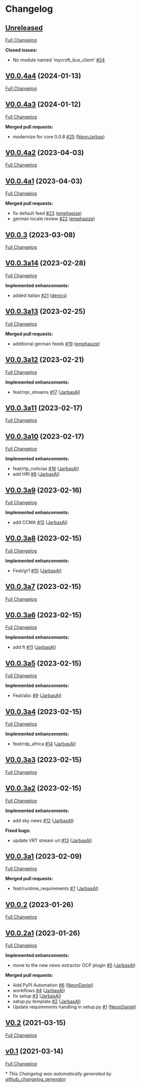 # Changelog

## [Unreleased](https://github.com/OpenVoiceOS/skill-ovos-news/tree/HEAD)

[Full Changelog](https://github.com/OpenVoiceOS/skill-ovos-news/compare/V0.0.4a4...HEAD)

**Closed issues:**

- No module named 'mycroft\_bus\_client' [\#24](https://github.com/OpenVoiceOS/skill-ovos-news/issues/24)

## [V0.0.4a4](https://github.com/OpenVoiceOS/skill-ovos-news/tree/V0.0.4a4) (2024-01-13)

[Full Changelog](https://github.com/OpenVoiceOS/skill-ovos-news/compare/V0.0.4a3...V0.0.4a4)

## [V0.0.4a3](https://github.com/OpenVoiceOS/skill-ovos-news/tree/V0.0.4a3) (2024-01-12)

[Full Changelog](https://github.com/OpenVoiceOS/skill-ovos-news/compare/V0.0.4a2...V0.0.4a3)

**Merged pull requests:**

- modernize for core 0.0.8 [\#25](https://github.com/OpenVoiceOS/skill-ovos-news/pull/25) ([NeonJarbas](https://github.com/NeonJarbas))

## [V0.0.4a2](https://github.com/OpenVoiceOS/skill-ovos-news/tree/V0.0.4a2) (2023-04-03)

[Full Changelog](https://github.com/OpenVoiceOS/skill-ovos-news/compare/V0.0.4a1...V0.0.4a2)

## [V0.0.4a1](https://github.com/OpenVoiceOS/skill-ovos-news/tree/V0.0.4a1) (2023-04-03)

[Full Changelog](https://github.com/OpenVoiceOS/skill-ovos-news/compare/V0.0.3...V0.0.4a1)

**Merged pull requests:**

- fix default feed [\#23](https://github.com/OpenVoiceOS/skill-ovos-news/pull/23) ([emphasize](https://github.com/emphasize))
- german locale review [\#22](https://github.com/OpenVoiceOS/skill-ovos-news/pull/22) ([emphasize](https://github.com/emphasize))

## [V0.0.3](https://github.com/OpenVoiceOS/skill-ovos-news/tree/V0.0.3) (2023-03-08)

[Full Changelog](https://github.com/OpenVoiceOS/skill-ovos-news/compare/V0.0.3a14...V0.0.3)

## [V0.0.3a14](https://github.com/OpenVoiceOS/skill-ovos-news/tree/V0.0.3a14) (2023-02-28)

[Full Changelog](https://github.com/OpenVoiceOS/skill-ovos-news/compare/V0.0.3a13...V0.0.3a14)

**Implemented enhancements:**

- added italian [\#21](https://github.com/OpenVoiceOS/skill-ovos-news/pull/21) ([denics](https://github.com/denics))

## [V0.0.3a13](https://github.com/OpenVoiceOS/skill-ovos-news/tree/V0.0.3a13) (2023-02-25)

[Full Changelog](https://github.com/OpenVoiceOS/skill-ovos-news/compare/V0.0.3a12...V0.0.3a13)

**Merged pull requests:**

- additional german feeds [\#19](https://github.com/OpenVoiceOS/skill-ovos-news/pull/19) ([emphasize](https://github.com/emphasize))

## [V0.0.3a12](https://github.com/OpenVoiceOS/skill-ovos-news/tree/V0.0.3a12) (2023-02-21)

[Full Changelog](https://github.com/OpenVoiceOS/skill-ovos-news/compare/V0.0.3a11...V0.0.3a12)

**Implemented enhancements:**

- feat/npr\_streams [\#17](https://github.com/OpenVoiceOS/skill-ovos-news/pull/17) ([JarbasAl](https://github.com/JarbasAl))

## [V0.0.3a11](https://github.com/OpenVoiceOS/skill-ovos-news/tree/V0.0.3a11) (2023-02-17)

[Full Changelog](https://github.com/OpenVoiceOS/skill-ovos-news/compare/V0.0.3a10...V0.0.3a11)

## [V0.0.3a10](https://github.com/OpenVoiceOS/skill-ovos-news/tree/V0.0.3a10) (2023-02-17)

[Full Changelog](https://github.com/OpenVoiceOS/skill-ovos-news/compare/V0.0.3a9...V0.0.3a10)

**Implemented enhancements:**

- feat/rtp\_noticias [\#16](https://github.com/OpenVoiceOS/skill-ovos-news/pull/16) ([JarbasAl](https://github.com/JarbasAl))
- add HRI [\#8](https://github.com/OpenVoiceOS/skill-ovos-news/pull/8) ([JarbasAl](https://github.com/JarbasAl))

## [V0.0.3a9](https://github.com/OpenVoiceOS/skill-ovos-news/tree/V0.0.3a9) (2023-02-16)

[Full Changelog](https://github.com/OpenVoiceOS/skill-ovos-news/compare/V0.0.3a8...V0.0.3a9)

**Implemented enhancements:**

- add CCMA [\#15](https://github.com/OpenVoiceOS/skill-ovos-news/pull/15) ([JarbasAl](https://github.com/JarbasAl))

## [V0.0.3a8](https://github.com/OpenVoiceOS/skill-ovos-news/tree/V0.0.3a8) (2023-02-15)

[Full Changelog](https://github.com/OpenVoiceOS/skill-ovos-news/compare/V0.0.3a7...V0.0.3a8)

**Implemented enhancements:**

- Feat/gr1 [\#10](https://github.com/OpenVoiceOS/skill-ovos-news/pull/10) ([JarbasAl](https://github.com/JarbasAl))

## [V0.0.3a7](https://github.com/OpenVoiceOS/skill-ovos-news/tree/V0.0.3a7) (2023-02-15)

[Full Changelog](https://github.com/OpenVoiceOS/skill-ovos-news/compare/V0.0.3a6...V0.0.3a7)

## [V0.0.3a6](https://github.com/OpenVoiceOS/skill-ovos-news/tree/V0.0.3a6) (2023-02-15)

[Full Changelog](https://github.com/OpenVoiceOS/skill-ovos-news/compare/V0.0.3a5...V0.0.3a6)

**Implemented enhancements:**

- add ft [\#11](https://github.com/OpenVoiceOS/skill-ovos-news/pull/11) ([JarbasAl](https://github.com/JarbasAl))

## [V0.0.3a5](https://github.com/OpenVoiceOS/skill-ovos-news/tree/V0.0.3a5) (2023-02-15)

[Full Changelog](https://github.com/OpenVoiceOS/skill-ovos-news/compare/V0.0.3a4...V0.0.3a5)

**Implemented enhancements:**

- Feat/abc [\#9](https://github.com/OpenVoiceOS/skill-ovos-news/pull/9) ([JarbasAl](https://github.com/JarbasAl))

## [V0.0.3a4](https://github.com/OpenVoiceOS/skill-ovos-news/tree/V0.0.3a4) (2023-02-15)

[Full Changelog](https://github.com/OpenVoiceOS/skill-ovos-news/compare/V0.0.3a3...V0.0.3a4)

**Implemented enhancements:**

- feat/rdp\_africa [\#14](https://github.com/OpenVoiceOS/skill-ovos-news/pull/14) ([JarbasAl](https://github.com/JarbasAl))

## [V0.0.3a3](https://github.com/OpenVoiceOS/skill-ovos-news/tree/V0.0.3a3) (2023-02-15)

[Full Changelog](https://github.com/OpenVoiceOS/skill-ovos-news/compare/V0.0.3a2...V0.0.3a3)

## [V0.0.3a2](https://github.com/OpenVoiceOS/skill-ovos-news/tree/V0.0.3a2) (2023-02-15)

[Full Changelog](https://github.com/OpenVoiceOS/skill-ovos-news/compare/V0.0.3a1...V0.0.3a2)

**Implemented enhancements:**

- add sky news [\#12](https://github.com/OpenVoiceOS/skill-ovos-news/pull/12) ([JarbasAl](https://github.com/JarbasAl))

**Fixed bugs:**

- update VRT stream url [\#13](https://github.com/OpenVoiceOS/skill-ovos-news/pull/13) ([JarbasAl](https://github.com/JarbasAl))

## [V0.0.3a1](https://github.com/OpenVoiceOS/skill-ovos-news/tree/V0.0.3a1) (2023-02-09)

[Full Changelog](https://github.com/OpenVoiceOS/skill-ovos-news/compare/V0.0.2...V0.0.3a1)

**Merged pull requests:**

- feat/runtime\_requirements [\#7](https://github.com/OpenVoiceOS/skill-ovos-news/pull/7) ([JarbasAl](https://github.com/JarbasAl))

## [V0.0.2](https://github.com/OpenVoiceOS/skill-ovos-news/tree/V0.0.2) (2023-01-26)

[Full Changelog](https://github.com/OpenVoiceOS/skill-ovos-news/compare/V0.0.2a1...V0.0.2)

## [V0.0.2a1](https://github.com/OpenVoiceOS/skill-ovos-news/tree/V0.0.2a1) (2023-01-26)

[Full Changelog](https://github.com/OpenVoiceOS/skill-ovos-news/compare/V0.2...V0.0.2a1)

**Implemented enhancements:**

- move to the new news extractor OCP plugin [\#5](https://github.com/OpenVoiceOS/skill-ovos-news/pull/5) ([JarbasAl](https://github.com/JarbasAl))

**Merged pull requests:**

- Add PyPI Automation [\#6](https://github.com/OpenVoiceOS/skill-ovos-news/pull/6) ([NeonDaniel](https://github.com/NeonDaniel))
- workflows [\#4](https://github.com/OpenVoiceOS/skill-ovos-news/pull/4) ([JarbasAl](https://github.com/JarbasAl))
- fix setup [\#3](https://github.com/OpenVoiceOS/skill-ovos-news/pull/3) ([JarbasAl](https://github.com/JarbasAl))
- setup.py template [\#2](https://github.com/OpenVoiceOS/skill-ovos-news/pull/2) ([JarbasAl](https://github.com/JarbasAl))
- Update requirements handling in setup.py [\#1](https://github.com/OpenVoiceOS/skill-ovos-news/pull/1) ([NeonDaniel](https://github.com/NeonDaniel))

## [V0.2](https://github.com/OpenVoiceOS/skill-ovos-news/tree/V0.2) (2021-03-15)

[Full Changelog](https://github.com/OpenVoiceOS/skill-ovos-news/compare/v0.1...V0.2)

## [v0.1](https://github.com/OpenVoiceOS/skill-ovos-news/tree/v0.1) (2021-03-14)

[Full Changelog](https://github.com/OpenVoiceOS/skill-ovos-news/compare/0fcd9eb6b5293efe39d31210908722c0a12b42c8...v0.1)



\* *This Changelog was automatically generated by [github_changelog_generator](https://github.com/github-changelog-generator/github-changelog-generator)*

